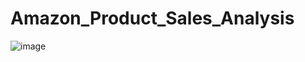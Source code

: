 # Amazon_Product_Sales_Analysis

![image](https://github.com/user-attachments/assets/27674460-2ad8-4645-bb2b-8298601b668f)
